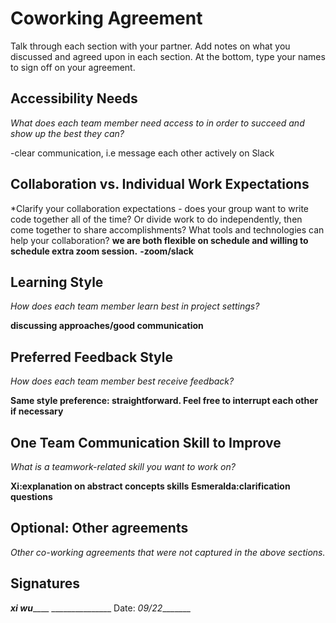 # Coworking Agreement

Talk through each section with your partner. Add notes on what you discussed and agreed upon in each section. At the bottom, type your names to sign off on your agreement.

## Accessibility Needs
*What does each team member need access to in order to succeed and show up the best they can?*

-clear communication, i.e message each other actively on Slack

## Collaboration vs. Individual Work Expectations
*Clarify your collaboration expectations - does your group want to write code together all of the time? Or divide work to do independently, then come together to share accomplishments? What tools and technologies can help your collaboration?
**we are both flexible on schedule and willing to schedule extra zoom session.**
**-zoom/slack**

## Learning Style
*How does each team member learn best in project settings?*

**discussing approaches/good communication**

## Preferred Feedback Style
*How does each team member best receive feedback?*

**Same style preference: straightforward. Feel free to interrupt each other if necessary**

## One Team Communication Skill to Improve
*What is a teamwork-related skill you want to work on?*

**Xi:explanation on abstract concepts skills**
**Esmeralda:clarification questions**

## Optional: Other agreements
*Other co-working agreements that were not captured in the above sections.*

## Signatures
_____xi wu_________ _______________
Date: _09/22________
